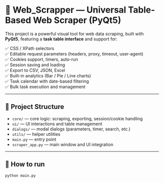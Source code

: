 # 🧠 Web_Scrapper — Universal Table-Based Web Scraper (PyQt5)

This project is a powerful visual tool for web data scraping, built with **PyQt5**, featuring a **task table interface** and support for:

✅ CSS / XPath selectors  
✅ Editable request parameters (headers, proxy, timeout, user-agent)  
✅ Cookies support, timers, auto-run  
✅ Session saving and loading  
✅ Export to CSV, JSON, Excel  
✅ Built-in analytics (Bar / Pie / Line charts)  
✅ Task calendar with date-based filtering  
✅ Bulk task execution and management

---

## 📁 Project Structure

- `core/` — core logic: scraping, exporting, session/cookie handling  
- `ui/` — UI interactions and table management  
- `dialogs/` — modal dialogs (parameters, timer, search, etc.)  
- `utils/` — helper utilities  
- `main.py` — entry point  
- `scraper_app.py` — main window and UI integration

---

## 🚀 How to run

```bash
python main.py
